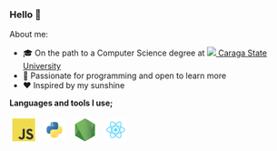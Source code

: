 ### Hello 👋

About me:

-  🎓 On the path to a Computer Science degree at [<image src="assets/csu.png" style="height: 20px" /> Caraga State University](https://maps.app.goo.gl/5tfByC7Zv5Ja4TpG8)
-  🔮 Passionate for programming and open to learn more
-  ❤️ Inspired by my sunshine

**Languages and tools I use;**

<span>
    <a target="_blank" href="https://developer.mozilla.org/en-US/docs/Web/JavaScript"><img title="JavaScript" height="40" style="padding: 5px;" src="assets/javascript.png" /></a>
	<a target="_blank" href="https://docs.python.org/3/"><img title="Python" height="40" style="padding: 5px;" src="assets/python.png" /></a>
	<a target="_blank" href="https://nodejs.org/"><img title="Node.js" height="40" style="padding: 5px;" src="assets//nodejs.png" /></a>
	<a target="_blank" href="https://react.dev/"><img title="React.js" height="40" style="padding: 5px;" src="assets//react.png" /></a>
</span>
